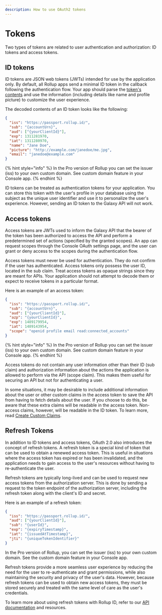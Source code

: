 ```yaml
---
description: How to use OAuth2 tokens
---
```


# Tokens

Two types of tokens are related to user authentication and authorization: ID tokens and access tokens.

## ID tokens

ID tokens are JSON web tokens (JWTs) intended for use by the application only. By default, all Rollup apps send a minimal ID token in the callback following the authentication flow. Your app should parse the [token's contents](https://openid.net/specs/openid-connect-core-1\_0.html#StandardClaims) and use the information (including details like name and profile picture) to customize the user experience.

The decoded contents of an ID token looks like the following:

```json
{
  "iss": "https://passport.rollup.id/",
  "sub": "{accountUrn}",
  "aud": ["{yourClientId}"],
  "exp": 1311281970,
  "iat": 1311280970,
  "name": "Jane Doe",
  "picture": "http://example.com/janedoe/me.jpg",
  "email": "janedoe@example.com"
}
```

{% hint style="info" %}
In the Pro version of Rollup you can set the issuer (iss) to your own custom domain. See custom domain feature in your Console app.
{% endhint %}

ID tokens can be treated as authentication tokens for your application. You can store this token with the user's profile in your database using the subject as the unique user identifier and use it to personalize the user's experience. However, sending an ID token to the Galaxy API will not work.

## Access tokens

Access tokens are JWTs used to inform the Galaxy API that the bearer of the token has been authorized to access the API and perform a predetermined set of actions (specified by the granted scopes). An app can request scopes through the Console OAuth settings page, and the user can grant or deny access to the scopes during the authentication flow.

Access tokens must never be used for authentication. They do not confirm if the user has authenticated. Access tokens only possess the user ID, located in the sub claim. Treat access tokens as opaque strings since they are meant for APIs. Your application should not attempt to decode them or expect to receive tokens in a particular format.

Here is an example of an access token:

```json
{
  "iss": "https://passport.rollup.id/",
  "sub": "{accountUrn}",
  "aud": ["{yourClientId}"],
  "azp": "{yourClientId}",
  "exp": 1489179954,
  "iat": 1489143954,
  "scope": "openid profile email read:connected_accounts"
}
```

{% hint style="info" %}
In the Pro version of Rollup you can set the issuer (iss) to your own custom domain. See custom domain feature in your Console app.
{% endhint %}

Access tokens do not contain any user information other than their ID (sub claim) and authorization information about the actions the application is allowed to perform via the API (scope claim). This makes them useful for securing an API but not for authenticating a user.

In some situations, it may be desirable to include additional information about the user or other custom claims in the access token to save the API from having to fetch details about the user. If you choose to do this, be aware that these extra claims will be readable in the access token. Non-access claims, however, will be readable in the ID token. To learn more, read [Create Custom Claims](custom-claims.md).

## Refresh Tokens

In addition to ID tokens and access tokens, OAuth 2.0 also introduces the concept of refresh tokens. A refresh token is a special kind of token that can be used to obtain a renewed access token. This is useful in situations where the access token has expired or has been invalidated, and the application needs to gain access to the user's resources without having to re-authenticate the user.

Refresh tokens are typically long-lived and can be used to request new access tokens from the authorization server. This is done by sending a request to the token endpoint of the authorization server, including the refresh token along with the client's ID and secret.

Here is an example of a refresh token:

```json
{
  "iss": "https://passport.rollup.id/",
  "aud": ["{yourClientId}"],
  "sub": "{userId}",
  "exp": "{expiryTimestamp}",
  "iat": "{issuedAtTimestamp}",
  "jti": "{uniqueTokenIdentifier}"
}
```

In the Pro version of Rollup, you can set the issuer (iss) to your own custom domain. See the custom domain feature in your Console app.

Refresh tokens provide a more seamless user experience by reducing the need for the user to re-authenticate and grant permissions, while also maintaining the security and privacy of the user's data. However, because refresh tokens can be used to obtain new access tokens, they must be stored securely and treated with the same level of care as the user's credentials.

To learn more about using refresh tokens with Rollup ID, refer to our [API documentation](../reference/passport-api.md#exchange-token) and resources.
